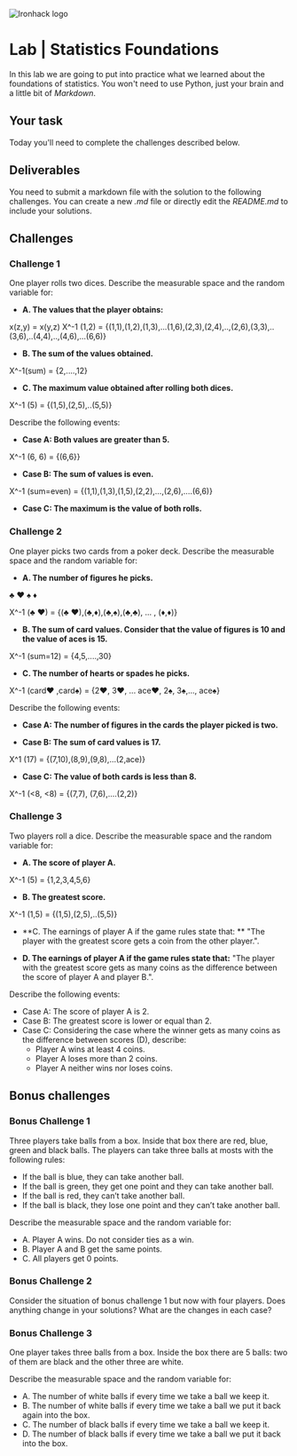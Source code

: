 ![Ironhack logo](https://i.imgur.com/1QgrNNw.png)

# Lab | Statistics Foundations
In this lab we are going to put into practice what we learned about the foundations of statistics. You won't need to use Python, just your brain and a little bit of *Markdown*. 

## Your task
Today you'll need to complete the challenges described below.

## Deliverables
You need to submit a markdown file with the solution to the following challenges. You can create a new *.md* file or directly edit the *README.md* to include your solutions.

## Challenges
### Challenge 1
One player rolls two dices. Describe the measurable space and the random variable for:
* **A. The values that the player obtains:**

x(z,y) = x(y,z)
X^-1 (1,2) = {(1,1),(1,2),(1,3),...(1,6),(2,3),(2,4),..,(2,6),(3,3),..(3,6),..(4,4),..,(4,6),...(6,6)}

* **B. The sum of the values obtained.**

X^-1(sum) = {2,....,12}

* **C. The maximum value obtained after rolling both dices.**

X^-1 (5) = {(1,5),(2,5),..(5,5)}

Describe the following events:

* **Case A: Both values are greater than 5.**

X^-1 (6, 6) = {(6,6}}

* **Case B: The sum of values is even.**

X^-1 (sum=even) = {(1,1),(1,3),(1,5),(2,2),...,(2,6),....(6,6)}

* **Case C: The maximum is the value of both rolls.**



### Challenge 2
One player picks two cards from a poker deck. Describe the measurable space and the random variable for:
* **A. The number of figures he picks.**

♣ ♥ ♠ ♦

X^-1 (♣ ♥) = {(♣ ♥),(♣,♦),(♣,♠),(♣,♣), ... , (♦,♦)}

* **B. The sum of card values. Consider that the value of figures is 10 and the value of aces is 15.**

X^-1 (sum=12) = {4,5,....,30}

* **C. The number of hearts or spades he picks.**

X^-1 (card♥ ,card♠) = {2♥, 3♥, ... ace♥, 2♠, 3♠,..., ace♠}

Describe the following events:

* **Case A: The number of figures in the cards the player picked is two.**

* **Case B: The sum of card values is 17.**

X^1 (17) = {(7,10),(8,9),(9,8),...(2,ace)}

* **Case C: The value of both cards is less than 8.**

X^-1 (<8, <8) = {(7,7), (7,6),....(2,2)}


### Challenge 3
Two players roll a dice. Describe the measurable space and the random variable for:
* **A. The score of player A.**

X^-1 (5) = {1,2,3,4,5,6}

* **B. The greatest score.**


X^-1 (1,5) = {(1,5),(2,5),..(5,5)}


* **C. The earnings of player A if the game rules state that:  **
"The player with the greatest score gets a coin from the other player.".



* **D. The earnings of player A if the game rules state that:**
"The player with the greatest score gets as many coins as the difference between the score of player A and player B.". 




Describe the following events:
* Case A: The score of player A is 2.
* Case B: The greatest score is lower or equal than 2.
* Case C: Considering the case where the winner gets as many coins as the difference between scores (D), describe: 
  * Player A wins at least 4 coins.
  * Player A loses more than 2 coins.
  * Player A neither wins nor loses coins.

## Bonus challenges
### Bonus Challenge 1
Three players take balls from a box. Inside that box there are red, blue, green and black balls. The players can take three balls at mosts with the following rules:

* If the ball is blue, they can take another ball.
* If the ball is green, they get one point and they can take another ball.
* If the ball is red, they can’t take another ball.
* If the ball is black, they lose one point and they can’t take another ball.

Describe the measurable space and the random variable for:
* A. Player A wins. Do not consider ties as a win.
* B. Player A and B get the same points.
* C. All players get 0 points.

### Bonus Challenge 2
Consider the situation of bonus challenge 1 but now with four players. Does anything change in your solutions? What are the changes in each case?

### Bonus Challenge 3
One player takes three balls from a box. Inside the box there are 5 balls: two of them are black and the other three are white. 

Describe the measurable space and the random variable for:
* A. The number of white balls if every time we take a ball we keep it.
* B. The number of white balls if every time we take a ball we put it back again into the box.
* C. The number of black balls if every time we take a ball we keep it.
* D. The number of black balls if every time we take a ball we put it back into the box.
